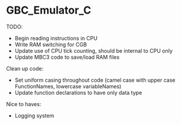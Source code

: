 # GBC_Emulator_C

TODO:
* Begin reading instructions in CPU
* Write RAM switching for CGB
* Update use of CPU tick counting, should be internal to CPU only
* Update MBC3 code to save/load RAM files

Clean up code:
* Set uniform casing throughout code (camel case with upper case FunctionNames, lowercase variableNames)
* Update function declarations to have only data type

Nice to haves:
* Logging system
